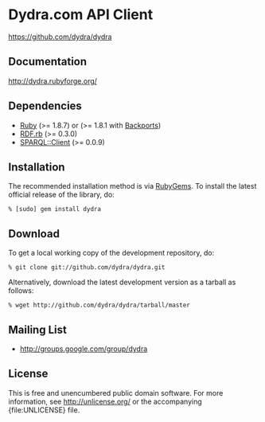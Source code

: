 Dydra.com API Client
====================

<https://github.com/dydra/dydra>

Documentation
-------------

<http://dydra.rubyforge.org/>

Dependencies
------------

* [Ruby](http://ruby-lang.org/) (>= 1.8.7) or (>= 1.8.1 with [Backports][])
* [RDF.rb](http://rubygems.org/gems/rdf) (>= 0.3.0)
* [SPARQL::Client](http://rubygems.org/gems/sparql-client) (>= 0.0.9)

Installation
------------

The recommended installation method is via [RubyGems](http://rubygems.org/).
To install the latest official release of the library, do:

    % [sudo] gem install dydra

Download
--------

To get a local working copy of the development repository, do:

    % git clone git://github.com/dydra/dydra.git

Alternatively, download the latest development version as a tarball as
follows:

    % wget http://github.com/dydra/dydra/tarball/master

Mailing List
------------

* <http://groups.google.com/group/dydra>

License
-------

This is free and unencumbered public domain software. For more information,
see <http://unlicense.org/> or the accompanying {file:UNLICENSE} file.

[Ruby]:       http://ruby-lang.org/
[RDF]:        http://www.w3.org/RDF/
[RDF.rb]:     http://rdf.rubyforge.org/
[YARD]:       http://yardoc.org/
[YARD-GS]:    http://rubydoc.info/docs/yard/file/docs/GettingStarted.md
[PDD]:        http://unlicense.org/#unlicensing-contributions
[Backports]:  http://rubygems.org/gems/backports
